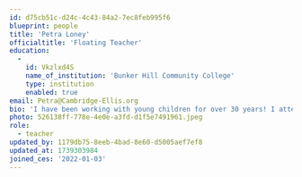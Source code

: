 ```yaml
---
id: d75cb51c-d24c-4c43-84a2-7ec8feb995f6
blueprint: people
title: 'Petra Loney'
officialtitle: 'Floating Teacher'
education:
  -
    id: Vkzlxd4S
    name_of_institution: 'Bunker Hill Community College'
    type: institution
    enabled: true
email: Petra@Cambridge-Ellis.org
bio: 'I have been working with young children for over 30 years! I attended Bunker Hill Community College, where I received my Infant, Toddler, and Preschool Teacher certification. I usually work as a floating teacher and often serve as long-term coverage for teachers on family leave. My passion is working with young children and teaching them the social-emotional skills needed to prepare them for future learning. Growing up, I came from a large family. I am the third oldest of nine siblings. I loved caring for my younger siblings. It prepared me for motherhood, where I raised two boys, and eventually grew into my love of teaching children. My hobbies include taking long walks, dancing, and spending time with my family and friends.'
photo: 526138ff-778e-4e0e-a3fd-d1f5e7491961.jpeg
role:
  - teacher
updated_by: 1179db75-8eeb-4bad-8e60-d5005aef7ef8
updated_at: 1739303984
joined_ces: '2022-01-03'
---
```

